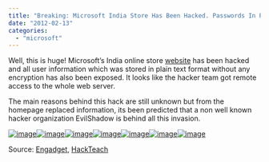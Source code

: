 ```yaml
---
title: "Breaking: Microsoft India Store Has Been Hacked. Passwords In Plain Text Format Exposed [Update]"
date: "2012-02-13"
categories: 
  - "microsoft"
---
```


Well, this is huge! Microsoft’s India online store [website](http://www.microsoftstore.co.in/) has been hacked and all user information which was stored in plain text format without any encryption has also been exposed. It looks like the hacker team got remote access to the whole web server.

The main reasons behind this hack are still unknown but from the homepage replaced information, its been predicted that a non well known hacker organization EvilShadow is behind all this invasion.

[![image](images/image%25255B5%25255D.png "image")![image](images/image%25255B8%25255D.png "image")![image](images/image%25255B11%25255D.png "image")![image](images/image%25255B14%25255D.png "image")![image](images/image%25255B23%25255D.png "image")![image](images/image%25255B26%25255D.png "image")![image](http://lh5.ggpht.com/-cLko-d8T21s/TzhrUPx0hyI/AAAAAAAAIZw/c6eLWsOl4JQ/image_thumb%25255B8%25255D.png?imgmax=800 "image")](http://lh3.ggpht.com/-5MmlEcA8VJM/TzhrMXwF1bI/AAAAAAAAIYI/-XRaoyJJ8Zs/s1600-h/image%25255B2%25255D.png)

Source: [Engadget](http://www.engadget.com/2012/02/12/microsoft-store-hacked-in-india-leaked-passwords-stored-in-plai/), [HackTeach](http://hi.baidu.com/hackteach/blog/item/b4a85ec3deee224ab219a8fa.htmlexploited)
